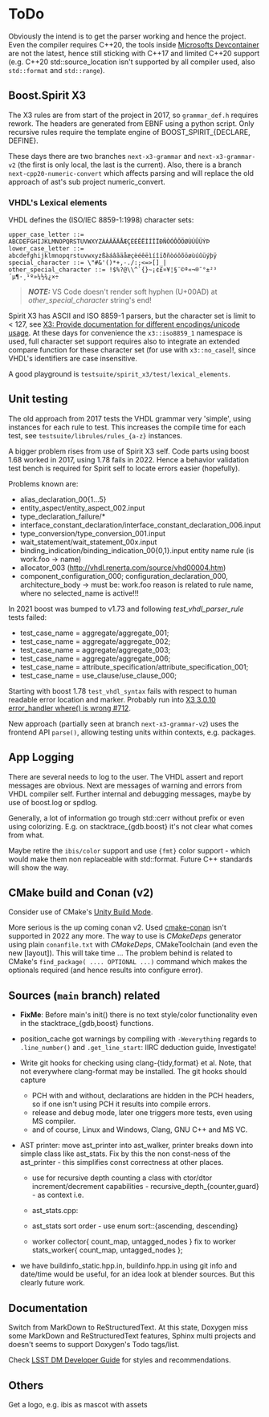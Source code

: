 ToDo
====

Obviously the intend is to get the parser working and hence the project. Even the compiler requires
C++20, the tools inside [Microsofts Devcontainer](https://github.com/Microsoft/vscode-dev-containers)
are not the latest, hence still sticking with C++17 and limited C++20 support (e.g. C++20
std::source_location isn't supported by all compiler used, also `std::format` and `std::range`).

## Boost.Spirit X3

The X3 rules are from start of the project in 2017, so `grammar_def.h` requires
rework. The headers are generated from EBNF using a python script. Only recursive
rules require the template engine of BOOST_SPIRIT_{DECLARE, DEFINE}.

These days there are two branches `next-x3-grammar` and `next-x3-grammar-v2` (the first is only 
local, the last is the current). Also, there is a branch `next-cpp20-numeric-convert` which affects
parsing and will replace the old approach of ast's sub project numeric_convert.

### VHDL's Lexical elements

VHDL defines the (ISO/IEC 8859-1:1998) character sets:

```
upper_case_letter ::= ABCDEFGHIJKLMNOPQRSTUVWXYZÀÁÂÃÄÅÆÇÈÉÊËÌÍÎÏÐÑÒÓÔÕÖØÙÚÛÜÝÞ
lower_case_letter ::= abcdefghijklmnopqrstuvwxyzßàáâãäåæçèéêëìíîïðñòóôõöøùúûüýþÿ
special_character ::= \"#&'()*+,-./:;<=>[]_|
other_special_character ::= !$%?@\\^`{}~¡¢£¤¥¦§¨©ª«¬­®¯°±²³´µ¶·¸¹º»¼½¾¿×÷­
```
> **_NOTE:_**  VS Code doesn't render soft hyphen (U+00AD) at *other_special_character* string's end!

Spirit X3 has ASCII and ISO 8859-1 parsers, but the character set is limit to < 127, see
[X3: Provide documentation for different encodings/unicode usage](
  https://github.com/boostorg/spirit/issues/614).
  At these days for convenience the `x3::iso8859_1` namespace is used, full character set support 
  requires also to integrate an extended compare function for these character set (for use with 
  `x3::no_case`)!, since VHDL's identifiers are case insensitive.
  
  A good playground is `testsuite/spirit_x3/test/lexical_elements`.



## Unit testing

The old approach from 2017 tests the VHDL grammar very 'simple', using instances for each rule to
test. This increases the compile time for each test, see `testsuite/librules/rules_{a-z}` instances.

A bigger problem rises from use of Spirit X3 self. Code parts using boost 1.68 worked in 2017, using
1.78 fails in 2022. Hence a behavior validation test bench is required for Spirit self to locate
errors easier (hopefully).

Problems known are:

  - alias_declaration_00{1...5}
  - entity_aspect/entity_aspect_002.input
  - type_declaration_failure/*
  - interface_constant_declaration/interface_constant_declaration_006.input
  - type_conversion/type_conversion_001.input
  - wait_statement/wait_statement_00x.input
  - binding_indication/binding_indication_00{0,1}.input entity name rule
    (is work.foo -> name)
  - allocator_003 (http://vhdl.renerta.com/source/vhd00004.htm)
  - component_configuration_000; configuration_declaration_000,
    architecture_body -> must be: work.foo
    reason is related to rule name, where no selected_name is active!!!

In 2021 boost was bumped to v1.73 and following *test_vhdl_parser_rule* tests failed:

  - test_case_name = aggregate/aggregate_001;
  - test_case_name = aggregate/aggregate_002;
  - test_case_name = aggregate/aggregate_003;
  - test_case_name = aggregate/aggregate_006;
  - test_case_name = attribute_specification/attribute_specification_001;
  - test_case_name = use_clause/use_clause_000;

Starting with boost 1.78 `test_vhdl_syntax` fails with respect to human readable error location and
marker. Probably run into [X3 3.0.10 error_handler where() is wrong #712](
https://github.com/boostorg/spirit/issues/712).

New approach (partially seen at branch `next-x3-grammar-v2`) uses the frontend API `parse()`,
allowing testing units within contexts, e.g. packages.

## App Logging

There are several needs to log to the user. The VHDL assert and report messages are obvious. Next
are messages of warning and errors from VHDL compiler self. Further internal and debugging messages,
maybe by use of boost.log or spdlog.

Generally, a lot of information go trough std::cerr without prefix or even using colorizing. E.g. on
stacktrace_{gdb.boost} it's not clear what comes from what.

Maybe retire the `ibis/color` support and use `{fmt}` color support - which would make them non
replaceable with std::format. Future C++ standards will show the way.

## CMake build and Conan (v2)

Consider use of CMake's [Unity Build Mode](https://cmake.org/cmake/help/latest/prop_tgt/UNITY_BUILD_MODE.html#prop_tgt:UNITY_BUILD_MODE).

More serious is the up coming conan v2. Used [cmake-conan](https://github.com/conan-io/cmake-conan)
isn't supported in 2022 any more. The way to use is *CMakeDeps* generator using  plain
`conanfile.txt` with *CMakeDeps*, CMakeToolchain (and even the new [layout]). This will take
time ... The problem behind is related to CMake's `find_package( .... OPTIONAL ...)` command which
makes the optionals required (and hence results into configure error).

## Sources (`main` branch) related

- **FixMe**: Before main's init() there is no text style/color functionality even in the
  stacktrace_{gdb,boost} functions.

- position_cache got warnings by compiling with `-Weverything`
  regards to `.line_number()` and `.get_line_start`: IIRC deduction guide, Investigate!

- Write git hooks for checking using clang-{tidy,format} et al. Note, that not
  everywhere clang-format may be installed. The git hooks should capture
  - PCH with and without, declarations are hidden in the PCH headers, so if one isn't using
    PCH it results into compile errors.
  - release and debug mode, later one triggers more tests, even using MS compiler.
  - and of course, Linux and Windows, Clang, GNU C++ and MS VC.

- AST printer: move ast_printer into ast_walker, printer breaks down into simple class
  like ast_stats. Fix by this the non const-ness of the ast_printer - this simplifies const
  correctness at other places.

  - use for recursive depth counting a class with ctor/dtor increment/decrement
    capabilities - recursive_depth_{counter,guard} - as context i.e.

  -  ast_stats.cpp:
    - ast_stats sort order - use enum sort::{ascending, descending}
    - worker collector{ count_map, untagged_nodes } fix to
      worker stats_worker{ count_map, untagged_nodes };

- we have buildinfo_static.hpp.in, buildinfo.hpp.in using git info and date/time
  would be useful, for an idea look at blender sources. But this clearly future work.

## Documentation

Switch from MarkDown to ReStructuredText. At this state, Doxygen miss some MarkDown
and ReStructuredText features, Sphinx multi projects and doesn't seems to support
Doxygen's Todo tags/list.

Check [LSST DM Developer Guide](https://developer.lsst.io/index.html) for styles
and recommendations.

## Others

Get a logo, e.g. ibis as mascot with assets

